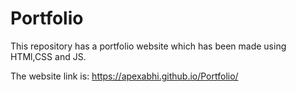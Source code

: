 # Portfolio

This repository has a portfolio website which has been made using HTMl,CSS and JS.

The website link is: https://apexabhi.github.io/Portfolio/
